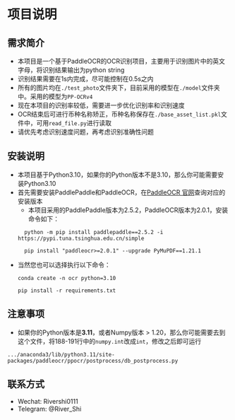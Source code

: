 # 项目说明
## 需求简介
* 本项目是一个基于PaddleOCR的OCR识别项目，主要用于识别图片中的英文字母，将识别结果输出为python
 string
* 识别结果需要在1s内完成，尽可能控制在0.5s之内
* 所有的图片均在`./test_photo`文件夹下，目前采用的模型在`./model`文件夹中。采用的模型为`PP-OCRv4`
* 现在本项目的识别率较低，需要进一步优化识别率和识别速度
* OCR结束后可进行币种名称矫正，币种名称保存在`./base_asset_list.pkl`文件中，可用`read_file.py`进行读取
* 请优先考虑识别速度问题，再考虑识别准确性问题

## 安装说明
* 本项目基于Python3.10，如果你的Python版本不是3.10，那么你可能需要安装Python3.10
* 首先需要安装PaddlePaddle和PaddleOCR，在[PaddleOCR 官网](https://www.paddlepaddle.org.cn/install/quick?docurl=/documentation/docs/zh/install/pip/linux-pip.html)查询对应的安装版本
  * 本项目采用的PaddlePaddle版本为2.5.2，PaddleOCR版本为2.0.1，安装命令如下：
  ```angular2html
    python -m pip install paddlepaddle==2.5.2 -i https://pypi.tuna.tsinghua.edu.cn/simple
  ```
  ```angular2html
    pip install "paddleocr>=2.0.1" --upgrade PyMuPDF==1.21.1
  ```
* 当然您也可以选择执行以下命令：
  ```angular2html
  conda create -n ocr python=3.10
  ```
  ```angular2html
  pip install -r requirements.txt
  ```
## 注意事项
* 如果你的Python版本是**3.11**，或者Numpy版本 > 1.20，那么你可能需要去到这个文件，将188-191行中的`numpy.int`改成`int`，修改之后即可运行
```
.../anaconda3/lib/python3.11/site-packages/paddleocr/ppocr/postprocess/db_postprocess.py
```

## 联系方式
* Wechat: Rivershi0111
* Telegram: @River_Shi
